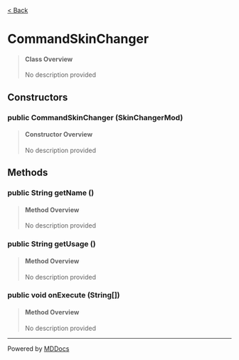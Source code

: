 [< Back](../README.md)
# CommandSkinChanger #
>#### Class Overview ####
>No description provided
## Constructors ##
### public CommandSkinChanger (SkinChangerMod) ###
>#### Constructor Overview ####
>No description provided
>
## Methods ##
### public String getName () ###
>#### Method Overview ####
>No description provided
>
### public String getUsage () ###
>#### Method Overview ####
>No description provided
>
### public void onExecute (String[]) ###
>#### Method Overview ####
>No description provided
>

---
Powered by [MDDocs](https://github.com/VRCube/MDDocs)